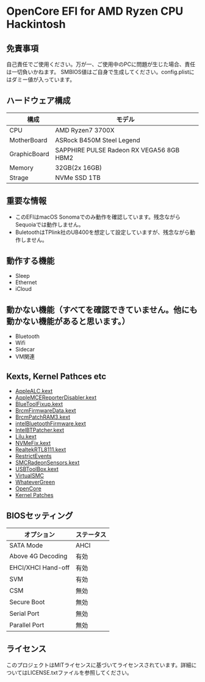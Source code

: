 # OpenCore EFI for AMD Ryzen CPU Hackintosh

## 免責事項

自己責任でご使用ください。万が一、ご使用中のPCに問題が生じた場合、責任は一切負いかねます。
SMBIOS値はご自身で生成してください。config.plistにはダミー値が入っています。


## ハードウェア構成

|　   構成     |                  モデル               　 |
| ------------ | ---------------------------------------- |
| CPU          | AMD Ryzen7 3700X                         |
| MotherBoard  | ASRock B450M Steel Legend                |
| GraphicBoard | SAPPHIRE PULSE Radeon RX VEGA56 8GB HBM2 |
| Memory       | 32GB(2x 16GB)                            |
| Strage       | NVMe SSD 1TB                             |


## 重要な情報

- このEFIはmacOS Sonomaでのみ動作を確認しています。残念ながらSequoiaでは動作しません。
- BuletoothはTPlink社のUB400を想定して設定していますが、残念ながら動作しません。


## 動作する機能

- Sleep
- Ethernet
- iCloud


## 動かない機能（すべてを確認できていません。他にも動かない機能があると思います。）

- Bluetooth
- Wifi
- Sidecar
- VM関連


## Kexts, Kernel Pathces etc

- [AppleALC.kext](https://github.com/acidanthera/applealc/releases)
- [AppleMCEReporterDisabler.kext](https://github.com/acidanthera/bugtracker/files/3703498/AppleMCEReporterDisabler.kext.zip)
- [BlueToolFixup.kext](https://github.com/acidanthera/BrcmPatchRAM/releases)
- [BrcmFirmwareData.kext](https://github.com/acidanthera/BrcmPatchRAM/releases)
- [BrcmPatchRAM3.kext](https://github.com/acidanthera/BrcmPatchRAM/releases)
- [intelBluetoothFirmware.kext](https://github.com/OpenIntelWireless/IntelBluetoothFirmware/releases)
- [IntelBTPatcher.kext](https://github.com/OpenIntelWireless/IntelBluetoothFirmware/releases)
- [Lilu.kext](https://github.com/acidanthera/lilu/releases)
- [NVMeFix.kext](https://github.com/acidanthera/NVMeFix/releases)
- [RealtekRTL8111.kext](https://github.com/Mieze/RTL8111_driver_for_OS_X/releases)
- [RestrictEvents](https://github.com/acidanthera/RestrictEvents/releases)
- [SMCRadeonSensors.kext](https://github.com/ChefKissInc/SMCRadeonSensors/releases)
- [USBToolBox.kext](https://github.com/USBToolBox/kext/releases)
- [VirtualSMC](https://github.com/acidanthera/virtualsmc/releases)
- [WhateverGreen](https://github.com/acidanthera/whatevergreen/releases)
- [OpenCore](https://github.com/acidanthera/OpenCorePkg/releases)
- [Kernel Patches](https://github.com/AMD-OSX/AMD_Vanilla)


## BIOSセッティング

|      オプション       |  ステータス  |
| --------------------- | ------------ |
| SATA Mode             | AHCI         |
| Above 4G Decoding     | 有効         |
| EHCI/XHCI Hand-off    | 有効         |
| SVM                   | 有効         |
| CSM                   | 無効         |
| Secure Boot           | 無効         |
| Serial Port           | 無効         |
| Parallel Port         | 無効         |


## ライセンス

このプロジェクトはMITライセンスに基づいてライセンスされています。詳細についてはLICENSE.txtファイルを参照してください。



